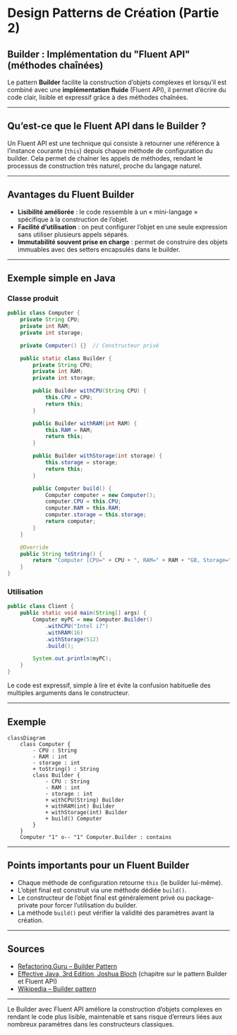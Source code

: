 # Design Patterns de Création (Partie 2)  
## Builder : Implémentation du "Fluent API" (méthodes chaînées)

Le pattern **Builder** facilite la construction d’objets complexes et lorsqu’il est combiné avec une **implémentation fluide** (Fluent API), il permet d’écrire du code clair, lisible et expressif grâce à des méthodes chaînées.

---

## Qu’est-ce que le Fluent API dans le Builder ?

Un Fluent API est une technique qui consiste à retourner une référence à l’instance courante (`this`) depuis chaque méthode de configuration du builder. Cela permet de chaîner les appels de méthodes, rendant le processus de construction très naturel, proche du langage naturel.

---

## Avantages du Fluent Builder

- **Lisibilité améliorée** : le code ressemble à un « mini-langage » spécifique à la construction de l’objet.  
- **Facilité d’utilisation** : on peut configurer l’objet en une seule expression sans utiliser plusieurs appels séparés.  
- **Immutabilité souvent prise en charge** : permet de construire des objets immuables avec des setters encapsulés dans le builder.

---

## Exemple simple en Java

### Classe produit

```java
public class Computer {
    private String CPU;
    private int RAM;
    private int storage;

    private Computer() {}  // Constructeur privé

    public static class Builder {
        private String CPU;
        private int RAM;
        private int storage;

        public Builder withCPU(String CPU) {
            this.CPU = CPU;
            return this;
        }

        public Builder withRAM(int RAM) {
            this.RAM = RAM;
            return this;
        }

        public Builder withStorage(int storage) {
            this.storage = storage;
            return this;
        }

        public Computer build() {
            Computer computer = new Computer();
            computer.CPU = this.CPU;
            computer.RAM = this.RAM;
            computer.storage = this.storage;
            return computer;
        }
    }

    @Override
    public String toString() {
        return "Computer [CPU=" + CPU + ", RAM=" + RAM + "GB, Storage=" + storage + "GB]";
    }
}
```

### Utilisation

```java
public class Client {
    public static void main(String[] args) {
        Computer myPC = new Computer.Builder()
            .withCPU("Intel i7")
            .withRAM(16)
            .withStorage(512)
            .build();

        System.out.println(myPC);
    }
}
```

Le code est expressif, simple à lire et évite la confusion habituelle des multiples arguments dans le constructeur.

---

## Exemple

```mermaid
classDiagram
    class Computer {
        - CPU : String
        - RAM : int
        - storage : int
        + toString() : String
        class Builder {
            - CPU : String
            - RAM : int
            - storage : int
            + withCPU(String) Builder
            + withRAM(int) Builder
            + withStorage(int) Builder
            + build() Computer
        }
    }
    Computer "1" o-- "1" Computer.Builder : contains
```

---

## Points importants pour un Fluent Builder

- Chaque méthode de configuration retourne `this` (le builder lui-même).  
- L’objet final est construit via une méthode dédiée `build()`.  
- Le constructeur de l’objet final est généralement privé ou package-private pour forcer l’utilisation du builder.  
- La méthode `build()` peut vérifier la validité des paramètres avant la création.

---

## Sources

- [Refactoring.Guru – Builder Pattern](https://refactoring.guru/design-patterns/builder)  
- [Effective Java, 3rd Edition, Joshua Bloch](https://www.oreilly.com/library/view/effective-java-3rd/9780134686097/) (chapitre sur le pattern Builder et Fluent API)  
- [Wikipedia – Builder pattern](https://en.wikipedia.org/wiki/Builder_pattern)  

---

Le Builder avec Fluent API améliore la construction d’objets complexes en rendant le code plus lisible, maintenable et sans risque d’erreurs liées aux nombreux paramètres dans les constructeurs classiques.